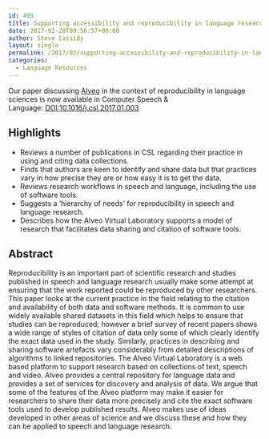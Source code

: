 ```yaml
---
id: 493
title: Supporting accessibility and reproducibility in language research in the Alveo virtual laboratory
date: 2017-02-28T09:56:57+00:00
author: Steve Cassidy
layout: single
permalink: /2017/02/supporting-accessibility-and-reproducibility-in-language-research-in-the-alveo-virtual-laboratory/
categories:
  - Language Resources
---
```


  Our paper discussing <a href="https://alveo.edu.au/">Alveo</a> in the context of reproducibility in language sciences is now available in Computer Speech & Language: <a href="http://dx.doi.org/10.1016/j.csl.2017.01.003">DOI:10.1016/j.csl.2017.01.003</a>


## Highlights

  * Reviews a number of publications in CSL regarding their practice in using and citing data collections.
  * Finds that authors are keen to identify and share data but that practices vary in how precise they are or how easy it is to get the data.
  * Reviews research workflows in speech and language, including the use of software tools.
  * Suggests a ‘hierarchy of needs’ for reproducibility in speech and language research.
  * Describes how the Alveo Virtual Laboratory supports a model of research that facilitates data sharing and citation of software tools.

## Abstract


  Reproducibility is an important part of scientific research and studies published in speech and language research usually make some attempt at ensuring that the work reported could be reproduced by other researchers. This paper looks at the current practice in the field relating to the citation and availability of both data and software methods. It is common to use widely available shared datasets in this field which helps to ensure that studies can be reproduced; however a brief survey of recent papers shows a wide range of styles of citation of data only some of which clearly identify the exact data used in the study. Similarly, practices in describing and sharing software artefacts vary considerably from detailed descriptions of algorithms to linked repositories. The Alveo Virtual Laboratory is a web based platform to support research based on collections of text, speech and video. Alveo provides a central repository for language data and provides a set of services for discovery and analysis of data. We argue that some of the features of the Alveo platform may make it easier for researchers to share their data more precisely and cite the exact software tools used to develop published results. Alveo makes use of ideas developed in other areas of science and we discuss these and how they can be applied to speech and language research.


&nbsp;
